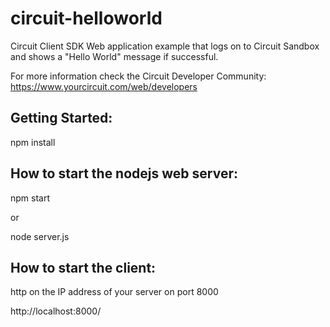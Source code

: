 # circuit-helloworld

Circuit Client SDK Web application example that logs on to Circuit Sandbox and shows a "Hello World" message if successful.

For more information check the Circuit Developer Community: https://www.yourcircuit.com/web/developers

Getting Started:
------------------------
npm install


How to start the nodejs web server:
---------------------------------------
npm start

or

node server.js

How to start the client:
-------------------------------------
http on the IP address of your server on port 8000

http://localhost:8000/
